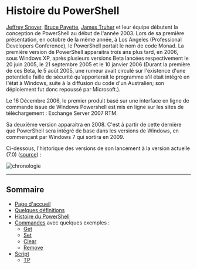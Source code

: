 # Histoire du PowerShell

[Jeffrey Snover](https://www.linkedin.com/in/jeffreysnover/), [Bruce Payette](https://www.linkedin.com/in/bruce-payette-5a27b71/), [James Truher](https://www.linkedin.com/in/jim-truher-9207171/) et leur équipe débutent la conception de PowerShell au début de l'année 2003. Lors de sa première présentation, en octobre de la même année, à Los Angeles (Professional Developers Conference), le PowerShell portait le nom de code Monad. La première version de PowerShell apparaitra trois ans plus tard, en 2006, sous Windows XP, après plusieurs versions Beta lancées respectivement le 20 juin 2005, le 21 septembre 2005 et le 10 janvier 2006 (Durant la première de ces Beta, le 5 août 2005, une rumeur avait circulé sur l'existence d'une potentielle faille de sécurité qu'apporterait le programme s'il était intégré en l'état à Windows, suite à la diffusion du code d'un Australien; son déploiement fut donc repoussé par Microsoft.). 

Le 16 Décembre 2006, le premier produit basé sur une interface en ligne de commande issue de Windows Powershell est mis en ligne sur les sites de téléchargement : Exchange Server 2007 RTM.

Sa deuxième version apparaitra en 2008. C'est à partir de cette dernière que PowerShell sera intégré de base dans les versions de Windows, en commençant par Windows 7 qui sortira en 2009.

Ci-dessous, l'historique des versions de son lancement à la version actuelle (7.0) ([source](https://docs.microsoft.com/en-us/powershell/scripting/powershell-support-lifecycle?view=powershell-7.1)) :

![chronologie](https://user-images.githubusercontent.com/73824294/102168741-147f5000-3e91-11eb-8dd8-5117919f9e43.PNG)

---------------------------------------------------------------------------
## Sommaire

* [Page d'accueil](https://github.com/aletrou/Cours-Linux/blob/main/README.md)
* [Quelques définitions](https://github.com/aletrou/Cours-Linux/blob/main/d%C3%A9finitions.md)
* [Histoire du PowerShell](https://github.com/aletrou/Cours-Linux/blob/main/histoire.md)
* [Commandes](https://github.com/aletrou/Cours-Linux/blob/main/commandes.md) avec quelques exemples :
  * [Get](https://github.com/aletrou/Cours-Linux/blob/main/cmdlet/get.md)
  * [Set](https://github.com/aletrou/Cours-Linux/blob/main/cmdlet/set.md)
  * [Clear](https://github.com/aletrou/Cours-Linux/blob/main/cmdlet/clear.md)
  * [Remove](https://github.com/aletrou/Cours-Linux/blob/main/cmdlet/remove.md)
* [Script](https://github.com/aletrou/Cours-Linux/blob/main/script.md)
  * [TP](https://github.com/aletrou/Cours-Linux/blob/main/TP/1)
